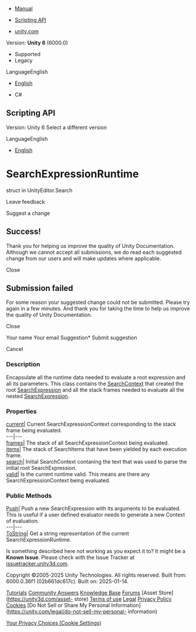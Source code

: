 [ ]()

  * [Manual](../Manual/index.html)
  * [Scripting API](../ScriptReference/index.html)

  * [unity.com](https://unity.com/)

Version: **Unity 6** (6000.0)

  * Supported
  * Legacy

LanguageEnglish

  * [English]()

  * C#

[ ](https://docs.unity3d.com)

## Scripting API

Version: Unity 6 Select a different version

LanguageEnglish

  * [English]()

# SearchExpressionRuntime

struct in UnityEditor.Search

Leave feedback

Suggest a change

## Success!

Thank you for helping us improve the quality of Unity Documentation. Although
we cannot accept all submissions, we do read each suggested change from our
users and will make updates where applicable.

Close

## Submission failed

For some reason your suggested change could not be submitted. Please <a>try
again</a> in a few minutes. And thank you for taking the time to help us
improve the quality of Unity Documentation.

Close

Your name Your email Suggestion* Submit suggestion

Cancel

[ ]()

### Description

Encapsulate all the runtime data needed to evaluate a root expression and all
its parameters. This class contains the
[SearchContext](Search.SearchContext.html) that created the root
[SearchExpression](Search.SearchExpression.html) and all the stack frames
needed to evaluate all the nested
[SearchExpression](Search.SearchExpression.html).

### Properties

[current](Search.SearchExpressionRuntime-current.html)| Current
SearchExpressionContext corresponding to the stack frame being evaluated.  
---|---  
[frames](Search.SearchExpressionRuntime-frames.html)| The stack of all
SearchExpressionContext being evaluated.  
[items](Search.SearchExpressionRuntime-items.html)| The stack of SearchItems
that have been yielded by each execution frame.  
[search](Search.SearchExpressionRuntime-search.html)| Initial SearchContext
contaning the text that was used to parse the initial root SearchExpression.  
[valid](Search.SearchExpressionRuntime-valid.html)| Is the current runtime
valid. This means are there any SearchExpressionContext being evaluated.  
  
### Public Methods

[Push](Search.SearchExpressionRuntime.Push.html)| Push a new SearchExpression
with its arguments to be evaluated. This is useful if a user defined evaluator
needs to generate a new Context of evaluation.  
---|---  
[ToString](Search.SearchExpressionRuntime.ToString.html)| Get a string
representation of the current SearchExpressionRuntime.  
  
Is something described here not working as you expect it to? It might be a
**Known Issue**. Please check with the Issue Tracker at
[issuetracker.unity3d.com](https://issuetracker.unity3d.com).

Copyright ©2005-2025 Unity Technologies. All rights reserved. Built from:
6000.0.36f1 (02b661dc617c). Built on: 2025-01-14.

[Tutorials](https://unity3d.com/learn) [Community
Answers](https://answers.unity3d.com) [Knowledge
Base](https://support.unity3d.com/hc/en-us)
[Forums](https://forum.unity3d.com) [Asset Store](https://unity3d.com/asset-
store) [Terms of use](https://docs.unity3d.com/Manual/TermsOfUse.html)
[Legal](https://unity.com/legal) [Privacy
Policy](https://unity.com/legal/privacy-policy)
[Cookies](https://unity.com/legal/cookie-policy) [Do Not Sell or Share My
Personal Information](https://unity.com/legal/do-not-sell-my-personal-
information)

[Your Privacy Choices (Cookie Settings)](javascript:void\(0\);)


